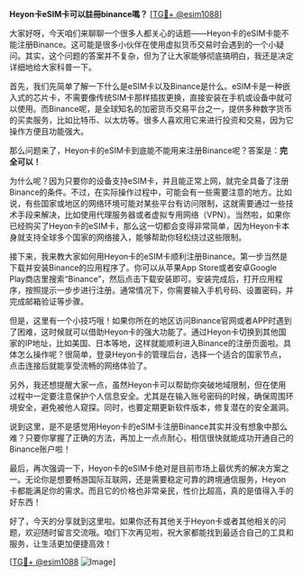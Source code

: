**Heyon卡eSIM卡可以註冊binance嗎？** [[TG💪+ @esim1088](https://t.me/s/esim1088)]

大家好呀，今天咱们来聊聊一个很多人都关心的话题——Heyon卡的eSIM卡能不能注册Binance。这可能是很多小伙伴在使用虚拟货币交易时会遇到的一个小疑问。其实，这个问题的答案并不复杂，但为了让大家能够彻底搞明白，我还是决定详细地给大家科普一下。

首先，我们先简单了解一下什么是eSIM卡以及Binance是什么。eSIM卡是一种嵌入式的芯片卡，不需要像传统SIM卡那样插拔更换，直接安装在手机或设备中就可以使用。而Binance呢，是全球知名的加密货币交易平台之一，提供多种数字货币的买卖服务，比如比特币、以太坊等。很多人喜欢用它来进行投资和交易，因为它操作方便且功能强大。

那么问题来了，Heyon卡的eSIM卡到底能不能用来注册Binance呢？答案是：**完全可以！**

为什么呢？因为只要你的设备支持eSIM卡，并且能正常上网，就完全具备了注册Binance的条件。不过，在实际操作过程中，可能会有一些需要注意的地方。比如说，有些国家或地区的网络环境可能对某些平台有访问限制，这就需要通过一些技术手段来解决，比如使用代理服务器或者虚拟专用网络（VPN）。当然啦，如果你已经购买了Heyon卡的eSIM卡，那么这一切都会变得非常简单，因为Heyon卡本身就支持全球多个国家的网络接入，能够帮助你轻松绕过这些限制。

接下来，我来教大家如何用Heyon卡的eSIM卡顺利注册Binance。第一步当然是下载并安装Binance的应用程序了。你可以从苹果App Store或者安卓Google Play商店里搜索“Binance”，然后点击下载安装即可。安装完成后，打开应用程序，按照提示一步步进行注册。通常情况下，你需要输入手机号码、设置密码，并完成邮箱验证等步骤。

但是，这里有一个小技巧哦！如果你所在的地区访问Binance官网或者APP时遇到了困难，这时候就可以借助Heyon卡的强大功能了。通过Heyon卡切换到其他国家的IP地址，比如美国、日本等地，这样就能顺利进入Binance的注册页面啦。具体怎么操作呢？很简单，登录Heyon卡的管理后台，选择一个适合的国家节点，点击连接后就能享受流畅的网络体验了。

另外，我还想提醒大家一点，虽然Heyon卡可以帮助你突破地域限制，但在使用过程中一定要注意保护个人信息安全。尤其是在输入账号密码的时候，确保周围环境安全，避免被他人窥探。同时，也要定期更新软件版本，修复潜在的安全漏洞。

说到这里，是不是感觉用Heyon卡的eSIM卡注册Binance其实并没有想象中那么难？只要你掌握了正确的方法，再加上一点点耐心，相信很快就能成功开通自己的Binance账户啦！

最后，再次强调一下，Heyon卡的eSIM卡绝对是目前市场上最优秀的解决方案之一。无论你是想要畅游国际互联网，还是需要稳定可靠的跨境通信服务，Heyon卡都能满足你的需求。而且它的价格也非常亲民，性价比超高，真的是值得入手的好东西！

好了，今天的分享就到这里啦。如果你还有其他关于Heyon卡或者其他相关的问题，欢迎随时留言交流哦。咱们下次再见啦，祝大家都能找到最适合自己的工具和服务，让生活更加便捷高效！

[[TG💪+ @esim1088](https://t.me/s/esim1088) ![Image](https://i.postimg.cc/4NQfJmqS/Snipaste-2025-05-13-00-14-12.png)]